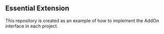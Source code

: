 ## Essential Extension

This repository is created as an example of how to implement the AddOn interface in each project.
